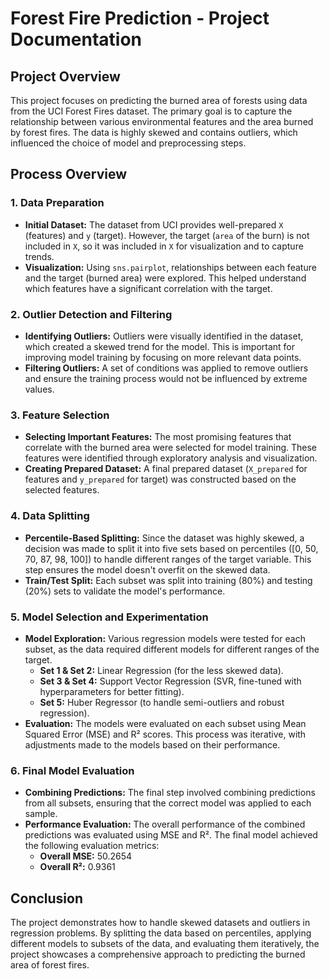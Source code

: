 # Forest Fire Prediction - Project Documentation

## Project Overview

This project focuses on predicting the burned area of forests using data from the UCI Forest Fires dataset. 
The primary goal is to capture the relationship between various environmental features and the area burned by forest fires. 
The data is highly skewed and contains outliers, which influenced the choice of model and preprocessing steps.

## Process Overview

### 1. **Data Preparation**
   - **Initial Dataset:** The dataset from UCI provides well-prepared `X` (features) and `y` (target). However, the target (`area` of the burn) is not included in `X`, so it was included in `X` for visualization and to capture trends.
   - **Visualization:** Using `sns.pairplot`, relationships between each feature and the target (burned area) were explored. This helped understand which features have a significant correlation with the target.

### 2. **Outlier Detection and Filtering**
   - **Identifying Outliers:** Outliers were visually identified in the dataset, which created a skewed trend for the model. This is important for improving model training by focusing on more relevant data points.
   - **Filtering Outliers:** A set of conditions was applied to remove outliers and ensure the training process would not be influenced by extreme values.

### 3. **Feature Selection**
   - **Selecting Important Features:** The most promising features that correlate with the burned area were selected for model training. These features were identified through exploratory analysis and visualization.
   - **Creating Prepared Dataset:** A final prepared dataset (`X_prepared` for features and `y_prepared` for target) was constructed based on the selected features.

### 4. **Data Splitting**
   - **Percentile-Based Splitting:** Since the dataset was highly skewed, a decision was made to split it into five sets based on percentiles ([0, 50, 70, 87, 98, 100]) to handle different ranges of the target variable. This step ensures the model doesn't overfit on the skewed data.
   - **Train/Test Split:** Each subset was split into training (80%) and testing (20%) sets to validate the model's performance.

### 5. **Model Selection and Experimentation**
   - **Model Exploration:** Various regression models were tested for each subset, as the data required different models for different ranges of the target.
     - **Set 1 & Set 2:** Linear Regression (for the less skewed data).
     - **Set 3 & Set 4:** Support Vector Regression (SVR, fine-tuned with hyperparameters for better fitting).
     - **Set 5:** Huber Regressor (to handle semi-outliers and robust regression).
   - **Evaluation:** The models were evaluated on each subset using Mean Squared Error (MSE) and R² scores. This process was iterative, with adjustments made to the models based on their performance.

### 6. **Final Model Evaluation**
   - **Combining Predictions:** The final step involved combining predictions from all subsets, ensuring that the correct model was applied to each sample.
   - **Performance Evaluation:** The overall performance of the combined predictions was evaluated using MSE and R². The final model achieved the following evaluation metrics:
     - **Overall MSE:** 50.2654
     - **Overall R²:** 0.9361

## Conclusion

The project demonstrates how to handle skewed datasets and outliers in regression problems. 
By splitting the data based on percentiles, applying different models to subsets of the data, and evaluating them iteratively, the project showcases a comprehensive approach to predicting the burned area of forest fires.

